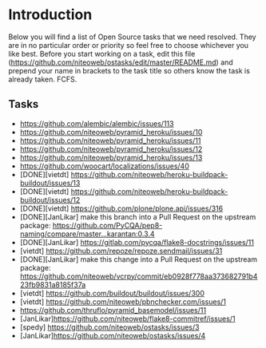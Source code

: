 Introduction
============
Below you will find a list of Open Source tasks that we need resolved. They are in no particular order or priority so feel free to choose whichever you like best. Before you start working on a task, edit this file (https://github.com/niteoweb/ostasks/edit/master/README.md) and prepend your name in brackets to the task title so others know the task is already taken. FCFS.

Tasks
-----

* https://github.com/alembic/alembic/issues/113
* https://github.com/niteoweb/pyramid_heroku/issues/10
* https://github.com/niteoweb/pyramid_heroku/issues/11
* https://github.com/niteoweb/pyramid_heroku/issues/12
* https://github.com/niteoweb/pyramid_heroku/issues/13
* https://github.com/woocart/localizations/issues/40
* [DONE][vietdt] https://github.com/niteoweb/heroku-buildpack-buildout/issues/13
* [DONE][vietdt] https://github.com/niteoweb/heroku-buildpack-buildout/issues/12
* [DONE][vietdt] https://github.com/plone/plone.api/issues/316
* [DONE][JanLikar] make this branch into a Pull Request on the upstream package: https://github.com/PyCQA/pep8-naming/compare/master...karantan:0.3.4
* [DONE][JanLikar] https://gitlab.com/pycqa/flake8-docstrings/issues/11
* [vietdt] https://github.com/repoze/repoze.sendmail/issues/31
* [DONE][JanLikar] make this change into a Pull Request on the upstream package: https://github.com/niteoweb/vcrpy/commit/eb0928f778aa373682791b423fb9831a8185f37a
* [vietdt] https://github.com/buildout/buildout/issues/300
* [vietdt] https://github.com/niteoweb/pbnchecker.com/issues/1
* https://github.com/thruflo/pyramid_basemodel/issues/11
* [JanLikar]https://github.com/niteoweb/flake8-commitref/issues/1
* [spedy] https://github.com/niteoweb/ostasks/issues/3
* [JanLikar]https://github.com/niteoweb/ostasks/issues/4
